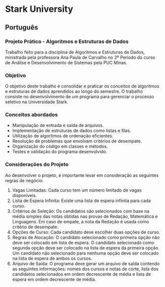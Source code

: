 # Stark University

## Português

### Projeto Prático - Algoritmos e Estruturas de Dados

Trabalho feito para a disciplina de Algoritmos e Estruturas de Dados, ministrada pela professora Ana Paula de Carvalho no 2º Período do curso de Análise e Desenvolvimento de Sistemas pela PUC Minas.

### Objetivo

O objetivo deste trabalho é consolidar e praticar os conceitos de algoritmos e estruturas de dados aprendidos ao longo do semestre. O trabalho consiste no desenvolvimento de um programa para gerenciar o processo seletivo na Universidade Stark.

### Conceitos abordados

- Manipulação de entrada e saída de arquivos.
- Implementação de estruturas de dados como listas e filas.
- Utilização de algoritmos de ordenação eficientes.
- Resolução de problemas que envolvam critérios de desempate.
- Organização do código em classes e métodos.
- Testes e validação do programa desenvolvido.

### Considerações do Projeto

Ao desenvolver o projeto, é importante levar em consideração as seguintes regras de negócio:

1. Vagas Limitadas: Cada curso tem um número limitado de vagas disponíveis.
2. Lista de Espera Infinita: Existe uma lista de espera infinita para cada curso.
3. Critérios de Seleção: Os candidatos são selecionados com base na média simples das notas obtidas nas provas de Redação, Matemática e Linguagens. Em caso de empate, a nota da Redação é usada como critério de desempate.
4. Opções de Curso: Cada candidato deve escolher duas opções de curso.
5. Regras de Alocação: O candidato selecionado como primeira opção não deve ser colocado em lista de espera. O candidato selecionado como segunda opção deve ser colocado na lista de espera da primeira opção. Um candidato não selecionado para nenhuma opção deve ser colocado na lista de espera de ambos os cursos.
6. Arquivo de Saída: O programa deve gerar um arquivo de saída contendo as seguintes informações: nomes dos cursos e notas de corte, lista dos candidatos selecionados em ordem decrescente de média e lista de espera em ordem decrescente de média.
